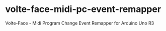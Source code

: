 # volte-face-midi-pc-event-remapper
Volte-Face - Midi Program Change Event Remapper for Arduino Uno R3
